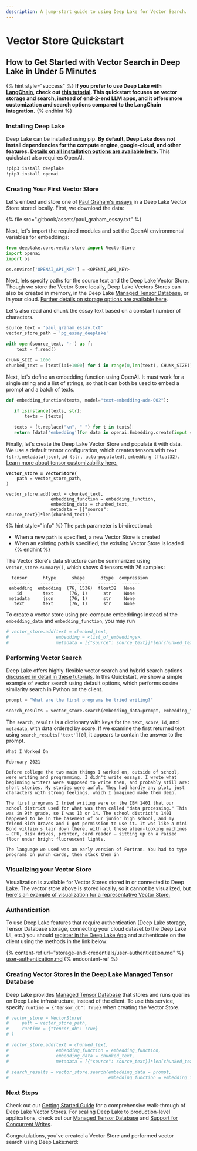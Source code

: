 ```yaml
---
description: A jump-start guide to using Deep Lake for Vector Search.
---
```


# Vector Store Quickstart

## How to Get Started with Vector Search in Deep Lake in Under 5 Minutes

{% hint style="success" %}
**If you prefer to use Deep Lake with** [**LangChain**](https://github.com/hwchase17/langchain)**, check out** [**this tutorial**](tutorials/vector-store/deep-lake-vector-store-in-langchain.md)**. This quickstart focuses on vector storage and search, instead of end-2-end LLM apps, and it offers more customization and search options compared to the LangChain integration.**&#x20;
{% endhint %}

### Installing Deep Lake

Deep Lake can be installed using pip. **By default, Deep Lake does not install dependencies for the compute engine, google-cloud, and other features.** [**Details on all installation options are available here**](https://docs.deeplake.ai/en/latest/Installation.html)**.** This quickstart also requires OpenAI.

```bash
!pip3 install deeplake
!pip3 install openai
```

### Creating Your First Vector Store

Let's embed and store one of [Paul Graham's essays](http://www.paulgraham.com/articles.html) in a Deep Lake Vector Store stored locally. First, we download the data:

{% file src=".gitbook/assets/paul_graham_essay.txt" %}

Next, let's import the required modules and set the OpenAI environmental variables for embeddings:

```python
from deeplake.core.vectorstore import VectorStore
import openai
import os

os.environ['OPENAI_API_KEY'] = <OPENAI_API_KEY>
```

Next, lets specify paths for the source text and the Deep Lake Vector Store. Though we store the Vector Store locally, Deep Lake Vectors Stores can also be created in memory, in the Deep Lake [Managed Tensor Database](performance-features/managed-database/), or in your cloud. [Further details on storage options are available here](storage-and-credentials/storage-options.md).&#x20;

Let's also read and chunk the essay text based on a constant number of characters.&#x20;

```python
source_text = 'paul_graham_essay.txt'
vector_store_path = 'pg_essay_deeplake'

with open(source_text, 'r') as f:
    text = f.read()

CHUNK_SIZE = 1000
chunked_text = [text[i:i+1000] for i in range(0,len(text), CHUNK_SIZE)]
```

Next, let's define an embedding function using OpenAI. It must work for a single string and a list of strings, so that it can both be used to embed a prompt and a batch of texts.&#x20;

```python
def embedding_function(texts, model="text-embedding-ada-002"):
   
   if isinstance(texts, str):
       texts = [texts]

   texts = [t.replace("\n", " ") for t in texts]
   return [data['embedding']for data in openai.Embedding.create(input = texts, model=model)['data']]
```

Finally, let's create the Deep Lake Vector Store and populate it with data. We use a default tensor configuration, which creates tensors with `text (str)`, `metadata(json)`, `id (str, auto-populated)`, `embedding (float32)`. [Learn more about tensor customizability here.](getting-started/vector-store/step-4-customizing-vector-stores.md)&#x20;

<pre class="language-python"><code class="lang-python"><strong>vector_store = VectorStore(
</strong>    path = vector_store_path,
)

vector_store.add(text = chunked_text, 
                 embedding_function = embedding_function, 
                 embedding_data = chunked_text, 
                 metadata = [{"source": source_text}]*len(chunked_text))
</code></pre>

{% hint style="info" %}
The `path` parameter is bi-directional:

* When a new `path` is specified, a new Vector Store is created
* When an existing path is specified, the existing Vector Store is loaded
{% endhint %}

The Vector Store's data structure can be summarized using `vector_store.summary()`, which shows 4 tensors with 76 samples:

```
  tensor      htype      shape      dtype  compression
  -------    -------    -------    -------  ------- 
 embedding  embedding  (76, 1536)  float32   None   
    id        text      (76, 1)      str     None   
 metadata     json      (76, 1)      str     None   
   text       text      (76, 1)      str     None   
```

To create a vector store using pre-compute embeddings instead of the `embedding_data` and `embedding_function`, you may run

```python
# vector_store.add(text = chunked_text, 
#                  embedding = <list_of_embeddings>, 
#                  metadata = [{"source": source_text}]*len(chunked_text))
```

### Performing Vector Search&#x20;

Deep Lake offers highly-flexible vector search and hybrid search options [discussed in detail in these tutorials](tutorials/vector-store/vector-search-options/). In this Quickstart, we show a simple example of vector search using default options, which performs cosine similarity search in Python on the client.&#x20;

```python
prompt = "What are the first programs he tried writing?"

search_results = vector_store.search(embedding_data=prompt, embedding_function=embedding_function)
```

The `search_results` is a dictionary with keys for the `text`, `score`, `id`, and `metadata`, with data ordered by score. If we examine the first returned text using `search_results['text'][0]`, it appears to contain the answer to the prompt.

```
What I Worked On

February 2021

Before college the two main things I worked on, outside of school, were writing and programming. I didn't write essays. I wrote what beginning writers were supposed to write then, and probably still are: short stories. My stories were awful. They had hardly any plot, just characters with strong feelings, which I imagined made them deep.

The first programs I tried writing were on the IBM 1401 that our school district used for what was then called "data processing." This was in 9th grade, so I was 13 or 14. The school district's 1401 happened to be in the basement of our junior high school, and my friend Rich Draves and I got permission to use it. It was like a mini Bond villain's lair down there, with all these alien-looking machines — CPU, disk drives, printer, card reader — sitting up on a raised floor under bright fluorescent lights.

The language we used was an early version of Fortran. You had to type programs on punch cards, then stack them in
```

### Visualizing your Vector Store

Visualization is available for Vector Stores stored in or connected to Deep Lake. The vector store above is stored locally, so it cannot be visualized, but [here's an example of visualization for a representative Vector Store.](https://app.activeloop.ai/activeloop/twitter-algorithm)&#x20;

### Authentication

To use Deep Lake features that require authentication (Deep Lake storage, Tensor Database storage, connecting your cloud dataset to the Deep Lake UI, etc.) you should [register in the Deep Lake App](https://app.activeloop.ai/register/) and authenticate on the client using the methods in the link below:

{% content-ref url="storage-and-credentials/user-authentication.md" %}
[user-authentication.md](storage-and-credentials/user-authentication.md)
{% endcontent-ref %}

### Creating Vector Stores in the Deep Lake Managed Tensor Database

Deep Lake provides [Managed Tensor Database](performance-features/managed-database/) that stores and runs queries on Deep Lake infrastructure, instead of the client. To use this service, specify `runtime = {"tensor_db": True}` when creating the Vector Store.

```python
# vector_store = VectorStore(
#     path = vector_store_path,
#     runtime = {"tensor_db": True}
# )

# vector_store.add(text = chunked_text, 
#                  embedding_function = embedding_function, 
#                  embedding_data = chunked_text, 
#                  metadata = [{"source": source_text}]*len(chunked_text))
                 
# search_results = vector_store.search(embedding_data = prompt, 
#                                      embedding_function = embedding_function)
```

### Next Steps

Check out our [Getting Started Guide](getting-started/vector-store/) for a comprehensive walk-through of Deep Lake Vector Stores. For scaling Deep Lake to production-level applications, check out our [Managed Tensor Database](performance-features/managed-database/) and [Support for Concurrent Writes](tutorials/concurrent-writes/).

Congratulations, you've created a Vector Store and performed vector search using Deep Lake:nerd:&#x20;
